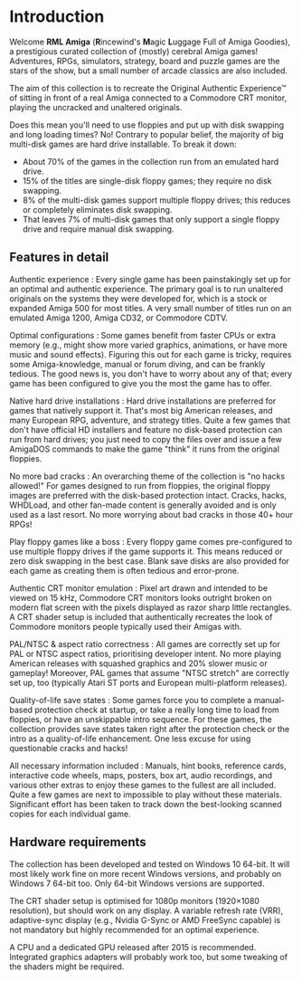 # Introduction

Welcome **RML Amiga** (**R**incewind's **M**agic **L**uggage Full of Amiga
Goodies), a prestigious curated collection of (mostly) cerebral Amiga
games! Adventures, RPGs, simulators, strategy, board and puzzle games are the
stars of the show, but a small number of arcade classics are also included.

The aim of this collection is to recreate the Original Authentic Experience™
of sitting in front of a real Amiga connected to a Commodore CRT monitor,
playing the uncracked and unaltered originals.

Does this mean you'll need to use floppies and put up with disk swapping and
long loading times? No! Contrary to popular belief, the majority of big
multi-disk games are hard drive installable. To break it down:

- About 70% of the games in the collection run from an emulated hard drive.
- 15% of the titles are single-disk floppy games; they require no disk swapping.
- 8% of the multi-disk games support multiple floppy drives; this reduces or
  completely eliminates disk swapping.
- That leaves 7% of multi-disk games that only support a single floppy
  drive and require manual disk swapping.


## Features in detail

Authentic experience
: Every single game has been painstakingly set up for an optimal and
  authentic experience. The primary goal is to run unaltered originals on the
  systems they were developed for, which is a stock or expanded Amiga 500 for
  most titles. A very small number of titles run on an emulated Amiga 1200,
  Amiga CD32, or Commodore CDTV.

Optimal configurations
: Some games benefit from faster CPUs or extra memory (e.g., might show more
  varied graphics, animations, or have more music and sound effects). Figuring
  this out for each game is tricky, requires some Amiga-knowledge, manual or
  forum diving, and can be frankly tedious. The good news is, you don't have
  to worry about any of that; every game has been configured to give you the
  most the game has to offer.

Native hard drive installations
: Hard drive installations are preferred for games that natively support it.
  That's most big American releases, and many European RPG, adventure, and
  strategy titles. Quite a few games that don't have official HD installers
  and feature no disk-based protection can run from hard drives; you just
  need to copy the files over and issue a few AmigaDOS commands to make
  the game "think" it runs from the original floppies.

No more bad cracks
: An overarching theme of the collection is "no hacks allowed!" For games
  designed to run from floppies, the original floppy images are preferred with
  the disk-based protection intact. Cracks, hacks, WHDLoad, and other fan-made
  content is generally avoided and is only used as a last resort. No more
  worrying about bad cracks in those 40+ hour RPGs!

Play floppy games like a boss
: Every floppy game comes pre-configured to use multiple floppy drives if the
  game supports it. This means reduced or zero disk swapping in the best case.
  Blank save disks are also provided for each game as creating them is often
  tedious and error-prone.

Authentic CRT monitor emulation
: Pixel art drawn and intended to be viewed on 15 kHz, Commodore CRT monitors looks
  outright broken on modern flat screen with the pixels displayed as razor
  sharp little rectangles. A CRT shader setup is included that authentically
  recreates the look of Commodore monitors people typically used their Amigas
  with.

PAL/NTSC & aspect ratio correctness
: All games are correctly set up for PAL or NTSC aspect ratios, prioritising
  developer intent. No more playing American releases with squashed graphics
  and 20% slower music or gameplay! Moreover, PAL games that assume "NTSC
  stretch" are correctly set up, too (typically Atari ST ports and European
  multi-platform releases).

Quality-of-life save states
: Some games force you to complete a manual-based protection check at startup,
  or take a really long time to load from floppies, or have an unskippable
  intro sequence. For these games, the collection provides save states taken
  right after the protection check or the intro as a quality-of-life
  enhancement. One less excuse for using questionable cracks and hacks!

All necessary information included
: Manuals, hint books, reference cards, interactive code wheels, maps,
  posters, box art, audio recordings, and various other extras to enjoy these
  games to the fullest are all included. Quite a few games are next to
  impossible to play without these materials. Significant effort has been
  taken to track down the best-looking scanned copies for each individual
  game.


## Hardware requirements

The collection has been developed and tested on Windows 10 64-bit. It will
most likely work fine on more recent Windows versions, and probably on Windows
7 64-bit too. Only 64-bit Windows versions are supported.

The CRT shader setup is optimised for 1080p monitors (1920&times;1080
resolution), but should work on any display. A variable refresh rate (VRR),
adaptive-sync display (e.g., Nvidia G-Sync or AMD FreeSync capable) is not
mandatory but highly recommended for an optimal experience.

A CPU and a dedicated GPU released after 2015 is recommended. Integrated
graphics adapters will probably work too, but some tweaking of the shaders
might be required.

